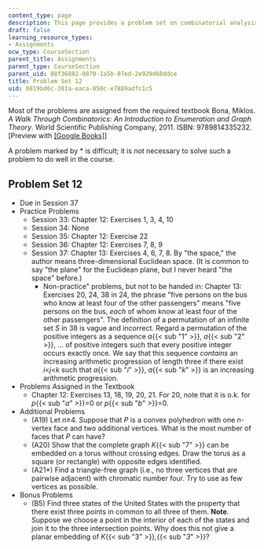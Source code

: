 ```yaml
---
content_type: page
description: This page provides a problem set on combinatorial analysis.
draft: false
learning_resource_types:
- Assignments
ocw_type: CourseSection
parent_title: Assignments
parent_type: CourseSection
parent_uid: 88f36882-0870-1a5b-07ed-2e929d68ddce
title: Problem Set 12
uid: 0819bd6c-381a-eaca-050c-e7889adfc1c5
---
```

Most of the problems are assigned from the required textbook Bona, Miklos. *A Walk Through Combinatorics: An Introduction to Enumeration and Graph Theory*. World Scientific Publishing Company, 2011. ISBN: 9789814335232. \[Preview with [\[Google Books\]](https://books.google.com/books?id=TzJ2L9ZmlQUC&pg=PAfrontcover#v=onepage&q&f=false)\]

A problem marked by \* is difficult; it is not necessary to solve such a problem to do well in the course.

## Problem Set 12

- Due in Session 37
- Practice Problems
    - Session 33: Chapter 12: Exercises 1, 3, 4, 10
    - Session 34: None
    - Session 35: Chapter 12: Exercise 22
    - Session 36: Chapter 12: Exercises 7, 8, 9
    - Session 37: Chapter 13: Exercises 4, 6, 7, 8. By "the space," the author means three-dimensional Euclidean space. (It is common to say "the plane" for the Euclidean plane, but I never heard "the space" before.)
        - Non-practice" problems, but not to be handed in: Chapter 13: Exercises 20, 24, 38 in 24, the phrase "five persons on the bus who know at least four of the other passengers" means "five persons on the bus, *each* of whom know at least four of the other passengers". The definition of a permutation of an infinite set *S* in 38 is vague and incorrect. Regard a permutation of the positive integers as a sequence *a*{{< sub "1" >}}, *a*{{< sub "2" >}}, … of positive integers such that every positive integer occurs exactly once. We say that this sequence *contains* an increasing arithmetic progression of length three if there exist *i*\<*j*\<*k* such that *a*{{< sub "_i_" >}}, *a*{{< sub "_k_" >}} is an increasing arithmetic progression.
- Problems Assigned in the Textbook
    - Chapter 12: Exercises 13, 18, 19, 20, 21. For 20, note that it is o.k. for *p*{{< sub "_a_" >}}\=0 or *p*{{< sub "_b_" >}}\=0.
- Additional Problems
    - (A19) Let *n*≥4. Suppose that *P* is a convex polyhedron with one *n*\-vertex face and two additional vertices. What is the most number of faces that *P* can have?
    - (A20) Show that the complete graph *K*{{< sub "7" >}} can be embedded on a torus without crossing edges. Draw the torus as a square (or rectangle) with opposite edges identified.
    - (A21\*) Find a triangle-free graph (i.e., no three vertices that are pairwise adjacent) with chromatic number four. Try to use as few vertices as possible.
- Bonus Problems
    - (B5) Find three states of the United States with the property that there exist three points in common to all three of them. **Note**. Suppose we choose a point in the interior of each of the states and join it to the three intersection points. Why does this not give a planar embedding of *K*{{< sub "3" >}}*,*{{< sub "_3_" >}}?